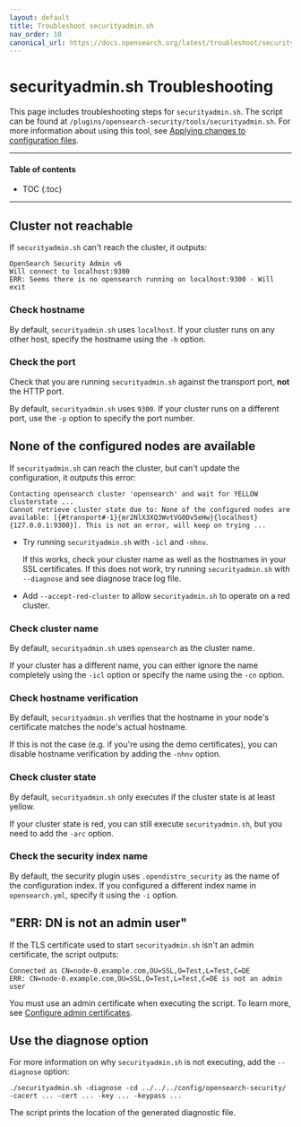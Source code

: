 ```yaml
---
layout: default
title: Troubleshoot securityadmin.sh
nav_order: 10
canonical_url: https://docs.opensearch.org/latest/troubleshoot/security-admin/
---
```


# securityadmin.sh Troubleshooting

This page includes troubleshooting steps for `securityadmin.sh`. The script can be found at `/plugins/opensearch-security/tools/securityadmin.sh`. For more information about using this tool, see [Applying changes to configuration files]({{site.url}}{{site.baseurl}}/security/configuration/security-admin/).


---

#### Table of contents
- TOC
{:toc}


---

## Cluster not reachable

If `securityadmin.sh` can't reach the cluster, it outputs:

```
OpenSearch Security Admin v6
Will connect to localhost:9300
ERR: Seems there is no opensearch running on localhost:9300 - Will exit
```


### Check hostname

By default, `securityadmin.sh` uses `localhost`. If your cluster runs on any other host, specify the hostname using the `-h` option.


### Check the port

Check that you are running `securityadmin.sh` against the transport port, **not** the HTTP port.

By default, `securityadmin.sh` uses `9300`. If your cluster runs on a different port, use the `-p` option to specify the port number.


## None of the configured nodes are available

If `securityadmin.sh` can reach the cluster, but can't update the configuration, it outputs this error:

```
Contacting opensearch cluster 'opensearch' and wait for YELLOW clusterstate ...
Cannot retrieve cluster state due to: None of the configured nodes are available: [{#transport#-1}{mr2NlX3XQ3WvtVG0Dv5eHw}{localhost}{127.0.0.1:9300}]. This is not an error, will keep on trying ...
```

* Try running `securityadmin.sh` with `-icl` and `-nhnv`.

  If this works, check your cluster name as well as the hostnames in your SSL certificates. If this does not work, try running `securityadmin.sh` with `--diagnose` and see diagnose trace log file.

* Add `--accept-red-cluster` to allow `securityadmin.sh` to operate on a red cluster.


### Check cluster name

By default, `securityadmin.sh` uses `opensearch` as the cluster name.

If your cluster has a different name, you can either ignore the name completely using the `-icl` option or specify the name using the `-cn` option.


### Check hostname verification

By default, `securityadmin.sh` verifies that the hostname in your node's certificate matches the node's actual hostname.

If this is not the case (e.g. if you're using the demo certificates), you can disable hostname verification by adding the `-nhnv` option.


### Check cluster state

By default, `securityadmin.sh` only executes if the cluster state is at least yellow.

If your cluster state is red, you can still execute `securityadmin.sh`, but you need to add the `-arc` option.


### Check the security index name

By default, the security plugin uses `.opendistro_security` as the name of the configuration index. If you configured a different index name in `opensearch.yml`, specify it using the `-i` option.


## "ERR: DN is not an admin user"

If the TLS certificate used to start `securityadmin.sh` isn't an admin certificate, the script outputs:

```
Connected as CN=node-0.example.com,OU=SSL,O=Test,L=Test,C=DE
ERR: CN=node-0.example.com,OU=SSL,O=Test,L=Test,C=DE is not an admin user
```

You must use an admin certificate when executing the script. To learn more, see [Configure admin certificates]({{site.url}}{{site.baseurl}}/security/configuration/tls#configuring-admin-certificates).


## Use the diagnose option

For more information on why `securityadmin.sh` is not executing, add the `--diagnose` option:

```
./securityadmin.sh -diagnose -cd ../../../config/opensearch-security/ -cacert ... -cert ... -key ... -keypass ...
```

The script prints the location of the generated diagnostic file.
